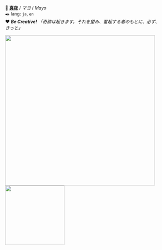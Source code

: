 📛 [**真夜**](//shoujo.io) / *マヨ* / *Mayo*   
✒️ lang: `ja`, `en`   
❤️ ***Be Creative!*** 
_「奇跡は起きます。それを望み、奮起する者のもとに、必ず、きっと」_

<img src="https://github-readme-stats.vercel.app/api?username=mayocream&count_private=true&show_icons=true&theme=radical&cache_seconds=1800" width="480" /><span>    </span><img src="https://github-readme-stats.vercel.app/api/top-langs/?username=mayocream&layout=compact&hide=html,css,scss&langs_count=10" height="190">
